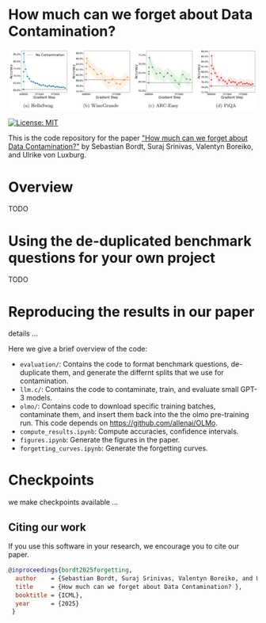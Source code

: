 # How much can we forget about Data Contamination? 

<p align="center">
  <img src="images/landing.png" width="800" alt=""/>
</p>

[![License: MIT](https://img.shields.io/badge/License-MIT-blue.svg?color=g&style=plastic)](https://opensource.org/licenses/MIT)

This is the code repository for the paper ["How much can we forget about Data Contamination?"](https://arxiv.org/abs/2410.03249) by Sebastian Bordt, Suraj Srinivas, Valentyn Boreiko, and Ulrike von Luxburg.     

# Overview

TODO

# Using the de-duplicated benchmark questions for your own project

TODO

# Reproducing the results in our paper

details ...

Here we give a brief overview of the code:

- ```evaluation/```: Contains the code to format benchmark questions, de-duplicate them, and generate the differnt splits that we use for contamination.
- ```llm.c/```: Contains the code to contaminate, train, and evaluate small GPT-3 models.
- ```olmo/```: Contains code to download specific training batches, contaminate them, and insert them back into the the olmo pre-training run. This code depends on https://github.com/allenai/OLMo.
- ```compute_results.ipynb```: Compute accuracies, confidence intervals.
- ```figures.ipynb```: Generate the figures in the paper.
- ```forgetting_curves.ipynb```: Generate the forgetting curves.

# Checkpoints

we make checkpoints available ...

## Citing our work

If you use this software in your research, we encourage you to cite our paper.

```bib
@inproceedings{bordt2025forgetting,
  author    = {Sebastian Bordt, Suraj Srinivas, Valentyn Boreiko, and Ulrike von Luxburg},
  title     = {How much can we forget about Data Contamination? },
  booktitle = {ICML},
  year      = {2025}
 }
```
